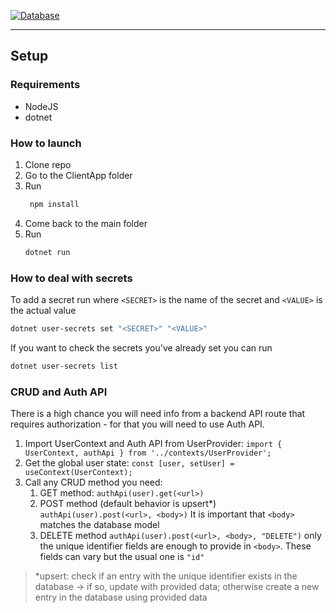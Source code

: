 [![Database](https://github.com/mif-az/Ultra-Saver/actions/workflows/dotnet.yml/badge.svg)](https://github.com/mif-az/Ultra-Saver/actions/workflows/dotnet.yml)

<hr/>

## Setup

### Requirements

- NodeJS
- dotnet

### How to launch

1. Clone repo
1. Go to the ClientApp folder
1. Run
   ```bash
    npm install
   ```
1. Come back to the main folder
1. Run
   ```bash
   dotnet run
   ```

### How to deal with secrets

To add a secret run where `<SECRET>` is the name of the secret and `<VALUE>` is the actual value

```bash
dotnet user-secrets set "<SECRET>" "<VALUE>"
```

If you want to check the secrets you've already set you can run

```bash
dotnet user-secrets list
```

### CRUD and Auth API

There is a high chance you will need info from a backend API route that requires authorization - for that you will need to use Auth API.

1. Import UserContext and Auth API from UserProvider: `import { UserContext, authApi } from '../contexts/UserProvider';`
1. Get the global user state: `const [user, setUser] = useContext(UserContext);`
1. Call any CRUD method you need:
   1. GET method: `authApi(user).get(<url>)`
   1. POST method (default behavior is upsert\*) `authApi(user).post(<url>, <body>)` It is important that `<body>` matches the database model
   1. DELETE method `authApi(user).post(<url>, <body>, "DELETE")` only the unique identifier fields are enough to provide in `<body>`. These fields can vary but the usual one is `"id"`

> \*upsert: check if an entry with the unique identifier exists in the database -> if so, update with provided data; otherwise create a new entry in the database using provided data
